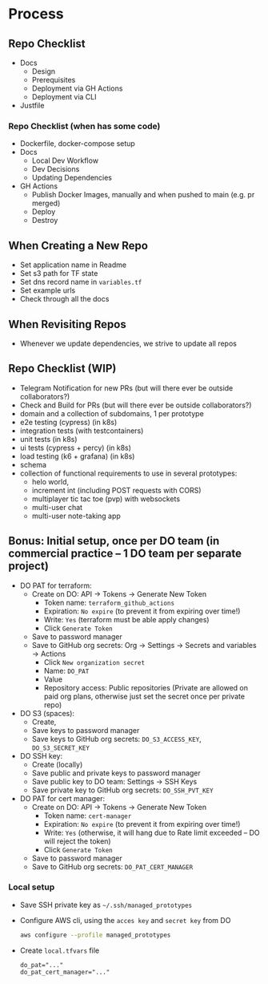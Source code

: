 # Process

## Repo Checklist

- Docs
  - Design
  - Prerequisites
  - Deployment via GH Actions
  - Deployment via CLI
- Justfile

### Repo Checklist (when has some code)

- Dockerfile, docker-compose setup
- Docs
  - Local Dev Workflow
  - Dev Decisions
  - Updating Dependencies
- GH Actions
  - Publish Docker Images, manually and when pushed to main (e.g. pr merged)
  - Deploy
  - Destroy

## When Creating a New Repo

- Set application name in Readme
- Set s3 path for TF state
- Set dns record name in `variables.tf`
- Set example urls
- Check through all the docs

## When Revisiting Repos

- Whenever we update dependencies, we strive to update all repos

## Repo Checklist (WIP)

- Telegram Notification for new PRs (but will there ever be outside collaborators?)
- Check and Build for PRs (but will there ever be outside collaborators?)
- domain and a collection of subdomains, 1 per prototype
- e2e testing (cypress) (in k8s)
- integration tests (with testcontainers)
- unit tests (in k8s)
- ui tests (cypress + percy) (in k8s)
- load testing (k6 + grafana) (in k8s)
- schema
- collection of functional requirements to use in several prototypes:
  - helo world,
  - increment int (including POST requests with CORS)
  - multiplayer tic tac toe (pvp) with websockets
  - multi-user chat
  - multi-user note-taking app

## Bonus: Initial setup, once per DO team (in commercial practice – 1 DO team per separate project)

- DO PAT for terraform:
  - Create on DO: API -> Tokens -> Generate New Token
    - Token name: `terraform_github_actions`
    - Expiration: `No expire` (to prevent it from expiring over time!)
    - Write: `Yes` (terraform must be able apply changes)
    - Click `Generate Token`
  - Save to password manager
  - Save to GitHub org secrets: Org -> Settings -> Secrets and variables -> Actions
    - Click `New organization secret`
    - Name: `DO_PAT`
    - Value
    - Repository access: Public repositories (Private are allowed on paid org plans, otherwise just set the secret once per private repo)
- DO S3 (spaces):
  - Create,
  - Save keys to password manager
  - Save keys to GitHub org secrets: `DO_S3_ACCESS_KEY`, `DO_S3_SECRET_KEY`
- DO SSH key:
  - Create (locally)
  - Save public and private keys to password manager
  - Save public key to DO team: Settings -> SSH Keys
  - Save private key to GitHub org secrets: `DO_SSH_PVT_KEY`
- DO PAT for cert manager:
  - Create on DO: API -> Tokens -> Generate New Token
    - Token name: `cert-manager`
    - Expiration: `No expire` (to prevent it from expiring over time!)
    - Write: `Yes` (otherwise, it will hang due to Rate limit exceeded – DO will reject the token)
    - Click `Generate Token`
  - Save to password manager
  - Save to GitHub org secrets: `DO_PAT_CERT_MANAGER`

### Local setup

- Save SSH private key as `~/.ssh/managed_prototypes`
- Configure AWS cli, using the `acces key` and `secret key` from DO

  ```sh
  aws configure --profile managed_prototypes
  ```
- Create `local.tfvars` file
  ```
  do_pat="..."
  do_pat_cert_manager="..."
  ```
